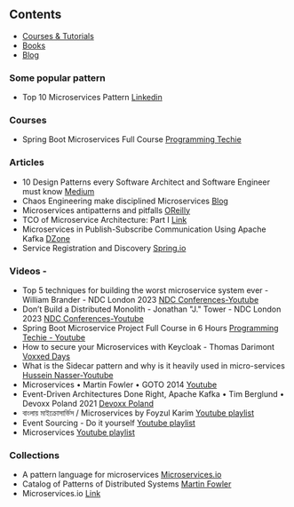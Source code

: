 ## Contents

- [Courses & Tutorials](#courses-$-tutorials)
- [Books](books)
- [Blog](#blog)

### Some popular pattern

- Top 10 Microservices Pattern [Linkedin](https://www.linkedin.com/feed/update/urn:li:activity:7062074241856200705/)

### Courses

- Spring Boot Microservices Full Course [Programming Techie](https://youtube.com/playlist?list=PLSVW22jAG8pBnhAdq9S8BpLnZ0_jVBj0c&si=5T_IjMhRSKHsQinm)

### Articles

- 10 Design Patterns every Software Architect and Software Engineer must know [Medium](https://ravindraelicherla.medium.com/10-design-patterns-every-software-architect-must-know-b33237bc01c2)
- Chaos Engineering make disciplined Microservices [Blog](https://javaonfly.blogspot.com/2021/05/chaos-engineering-make-disciplined.html)
- Microservices antipatterns and pitfalls [OReilly](https://www.oreilly.com/content/microservices-antipatterns-and-pitfalls/)
- TCO of Microservice Architecture: Part I [Link](https://www.linkedin.com/pulse/tco-microservice-architecture-part-i-mohammed-mehedi-hasan/)
- Microservices in Publish-Subscribe Communication Using Apache Kafka [DZone](https://dzone.com/articles/microservices-in-publish-subscribe-communication-u)
- Service Registration and Discovery [Spring.io](https://spring.io/guides/gs/service-registration-and-discovery)

### Videos - 
- Top 5 techniques for building the worst microservice system ever - William Brander - NDC London 2023 [NDC Conferences-Youtube](https://youtu.be/88_LUw1Wwe4?si=YgIR6qiqynaOUGef)
- Don’t Build a Distributed Monolith - Jonathan "J." Tower - NDC London 2023 [NDC Conferences-Youtube](https://youtu.be/p2GlRToY5HI?si=5EnCfCxiXeGPIyIT)
- Spring Boot Microservice Project Full Course in 6 Hours [Programming Techie - Youtube](https://youtu.be/mPPhcU7oWDU?si=6uI4BJCb2lWbqHH6)
- How to secure your Microservices with Keycloak - Thomas Darimont [Voxxed Days](https://youtu.be/FyVHNJNriUQ?si=WNkHXdF0A7Uk7URo)
- What is the Sidecar pattern and why is it heavily used in micro-services [Hussein Nasser-Youtube](https://youtu.be/zcJWvhzkPsw?si=xievoNDd3Zx3rMPy)
- Microservices • Martin Fowler • GOTO 2014 [Youtube](https://youtu.be/wgdBVIX9ifA?si=yb06ztilC35rFMfA)
- Event-Driven Architectures Done Right, Apache Kafka • Tim Berglund • Devoxx Poland 2021 [Devoxx Poland](https://youtu.be/A_mstzRGfIE?si=lY-6eR013WOGJeQt)
- বাংলায় মাইক্রোসার্ভিস / Microservices by Foyzul Karim [Youtube playlist](https://youtube.com/playlist?list=PLEYpvDF6qy8YyX2dQX93C88mQ5alaWFXJ&si=VNXEmbQen9LXMa-H)
- Event Sourcing - Do it yourself [Youtube playlist](https://youtube.com/playlist?list=PL-nSd-yeckKh7Ts5EKChek7iXcgyUGDHa&si=SKzjOB5BhnSpmKOI)
- Microservices [Youtube playlist](https://youtube.com/playlist?list=PLEYpvDF6qy8Y2jqShTLjaYnkGU6vYKf4Y&si=uPfSRkkQysstvSMe)

### Collections
- A pattern language for microservices [Microservices.io](https://microservices.io/patterns/)
- Catalog of Patterns of Distributed Systems [Martin Fowler](https://martinfowler.com/articles/patterns-of-distributed-systems/)
- Microservices.io [Link](https://microservices.io/index.html)